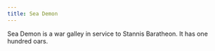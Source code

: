 ```yaml
---
title: Sea Demon
---
```


Sea Demon is a war galley in service to Stannis Baratheon. It has one hundred oars.


